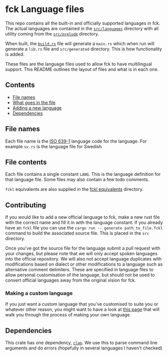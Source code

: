 # fck Language files

This repo contains all the built-in and officially supported languages in fck. The actual languages are contained in the [`src/languages`](src/languages) directory with all utility coming from the [`src/prelude`](src/prelude) directory.

When built, the [`build.rs`](build.rs) file will generate a `main.rs` which when run will generate a `lib.rs` file and `src/generated` directory. This is how functionality is added.

These files are the language files used to allow fck to have multilingual support. This README outlines the layout of files and what is in each one.

## Contents
- [File names](#file-names)
- [What goes in the file](#file-contents)
- [Adding a new language](#contributing)
- [Dependencies](#dependencies)

## File names

Each file name is the [ISO 639-1](https://en.wikipedia.org/wiki/List_of_ISO_639-1_codes) language code for the language. For example `sv.rs` is the language file for Swedish

## File contents

Each file contains a single constant `LANG`. This is the language definition for that language file. Some files may also contain a few todo comments.

`fckl` equivalents are also supplied in the [fckl equivalents](fckl%20equivalents) directory.

## Contributing

If you would like to add a new official language to fck, make a new rust file with the correct name and fill it in with the language constant. If you already have an `fckl` file you can use the `cargo run -- generate path_to_file.fckl` command to build the associated source file. This is placed in the `src` directory.

Once you've got the source file for the language submit a pull request with your changes, but please note that we will only accept spoken languages into the official repository. We will also not accept language duplicates with modifications based on dialect or other modifications to a language such as alternative comment delimiters. These are specified in language files to allow personal customisation of the language, but should not be used to convert official languages away from the original vision for fck.

### Making a custom language

If you just want a custom language that you've customised to suite you or whatever other reason, you might want to have a look at [this page]() that will walk you through the process of making your own language.

## Dependencies

This crate has one dependency, [`clap`](https://crates.io/crates/clap/3.1.18). We use this to parse command line arguments and do errors (hopefully in several languages I haven't checked)
